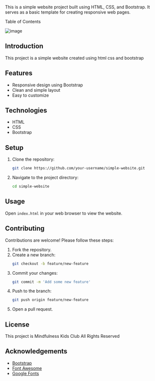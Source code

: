 This is a simple website project built using HTML, CSS, and Bootstrap. It serves as a basic template for creating responsive web pages.

Table of Contents

![image](https://github.com/user-attachments/assets/a6518051-62b3-4290-9609-9e7112d7c261)


## Introduction

This project is a simple  website created using html  css and bootstrap

## Features

- Responsive design using Bootstrap
- Clean and simple layout
- Easy to customize

## Technologies

- HTML
- CSS
- Bootstrap

## Setup

1. Clone the repository:
    ```sh
    git clone https://github.com/your-username/simple-website.git
    ```
2. Navigate to the project directory:
    ```sh
    cd simple-website
    ```

## Usage

Open `index.html` in your web browser to view the website.

## Contributing

Contributions are welcome! Please follow these steps:

1. Fork the repository.
2. Create a new branch:
    ```sh
    git checkout -b feature/new-feature
    ```
3. Commit your changes:
    ```sh
    git commit -m 'Add some new feature'
    ```
4. Push to the branch:
    ```sh
    git push origin feature/new-feature
    ```
5. Open a pull request.

## License

This project is Mindfulness Kids Club  All Rights Reserved

## Acknowledgements

- [Bootstrap](https://getbootstrap.com/)
- [Font Awesome](https://fontawesome.com/)
- [Google Fonts](https://fonts.google.com/)
